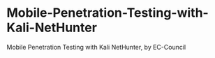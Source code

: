 # Mobile-Penetration-Testing-with-Kali-NetHunter
Mobile Penetration Testing with Kali NetHunter, by EC-Council
